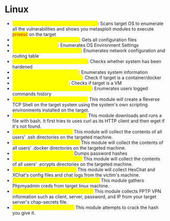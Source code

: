# Linux

* <mark style="color:yellow;">post/multi/recon/local\_exploit\_suggester</mark>: Scans target OS to enumerate all the vulnerabilities and shows you metasploit modules to execute <mark style="color:red;">privesc</mark> on the target
* <mark style="color:yellow;">post/linux/gather/enum\_configs</mark>: Gets all configuration files
* <mark style="color:yellow;">post/multi/gather/env</mark>: Enumerates OS Environment Settings
* <mark style="color:yellow;">post/linux/gather/enum\_network</mark>: Enumerates network configuration and routing table
* <mark style="color:yellow;">post/linux/gather/enum\_protections</mark>: Checks whether system has been hardened
* <mark style="color:yellow;">post/linux/gather/enum\_system</mark>: Enumerates system information
* <mark style="color:yellow;">post/linux/gather/checkcontainer</mark>: Check  if target is a container/docker
* <mark style="color:yellow;">post/linux/gather/checkvm</mark>: Checks if target is a VM
* <mark style="color:yellow;">post/linux/gather/enum\_users\_history</mark>: Enumerates users logged commands history
* <mark style="color:yellow;">post/multi/manage/system\_session:</mark> This module will create a Reverse TCP Shell on the target system using the system's own scripting environments installed on the target.
* <mark style="color:yellow;">post/linux/manage/download\_exec.</mark> This module downloads and runs a file with bash. It first tries to uses curl as its HTTP client and then wget if it's not found.&#x20;
* <mark style="color:yellow;">post/multi/gather/ssh\_creds:</mark> This module will collect the contents of all users' .ssh directories on the targeted machine.
* <mark style="color:yellow;">post/multi/gather/docker\_creds:</mark> This module will collect the contents of all users' .docker directories on the targeted machine.
* <mark style="color:yellow;">post/linux/gather/hashdump:</mark> Dumps password hashes
* <mark style="color:yellow;">post/linux/gather/ecryptfs\_creds:</mark> This module will collect the contents of all users' .ecrypts directories on the targeted machine.
* <mark style="color:yellow;">post/linux/gather/enum\_xchat:</mark> This module will collect HexChat and XChat's config files and chat logs from the victim's machine.
* <mark style="color:yellow;">post/linux/gather/phpmyadmin\_credsteal:</mark> This module gathers Phpmyadmin creds from target linux machine.
* <mark style="color:yellow;">post/linux/gather/pptpd\_chap\_secrets:</mark> This module collects PPTP VPN information such as client, server, password, and IP from your target server's chap-secrets file.
* <mark style="color:yellow;">auxiliary/analyze/crack\_linux:</mark> This module attempts to crack the hash you give it.

